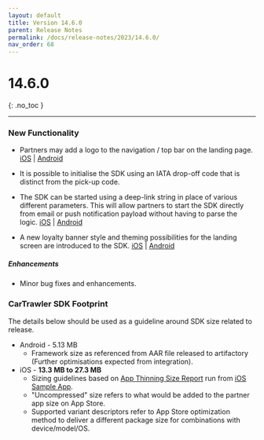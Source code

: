 ```yaml
---
layout: default
title: Version 14.6.0
parent: Release Notes
permalink: /docs/release-notes/2023/14.6.0/
nav_order: 68
---
```


# 14.6.0

{: .no_toc }

---

### New Functionality

* Partners may add a logo to the navigation / top bar on the landing page. 
<a href="/docs/ios/customisation/themes#setting-an-image-as-the-landing-page-navigation-title" target="_blank">iOS</a> | 
<a href="/docs/android/customisation/themes#setting-an-image-as-the-landing-page-toolbar" target="_blank">Android</a>

* It is possible to initialise the SDK using an IATA drop-off code that is distinct from the pick-up code.

* The SDK can be started using a deep-link string in place of various different parameters. This will allow partners to start the SDK directly from email or push notification payload without having to parse the logic.
<a href="/docs/ios/standalone/implementation-steps#start-the-standalone-flow-via-url-deeplink" target="_blank">iOS</a> |
<a href="/docs/android/standalone/implementation-steps#start-the-standalone-flow-via-url-deeplink" target="_blank">Android</a>

* A new loyalty banner style and theming possibilities for the landing screen are introduced to the SDK.
<a href="/docs/ios/customisation/loyalty#loyalty-banner-landing-screen" target="_blank">iOS</a> |
<a href="/docs/android/customisation/loyalty#loyalty-banner-landing-screen" target="_blank">Android</a>

##### Enhancements
* Minor bug fixes and enhancements.

### CarTrawler SDK Footprint
The details below should be used as a guideline around SDK size related to release.
* Android - 5.13 MB
  * Framework size as referenced from AAR file released to artifactory (Further optimisations expected from integration).
* iOS - **13.3 MB to 27.3 MB**
  * Sizing guidelines based on <a href="https://github.com/cartrawler/cartrawler.github.io/blob/master/ios-report.txt" target="_blank">App Thinning Size Report</a> run from <a href="https://github.com/cartrawler/cartrawler-ios-integration" target="_blank">iOS Sample App</a>.
  * "Uncompressed" size refers to what would be added to the partner app size on App Store.
  * Supported variant descriptors refer to App Store optimization method to deliver a different package size for combinations with device/model/OS.
